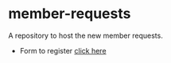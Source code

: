 # member-requests
A repository to host the new member requests. 

- Form to register [click here](https://github.com/Fresh-Eyes-on-CMIP/member-requests/issues/new?template=new_user.yml)
